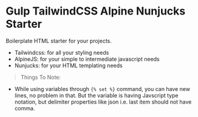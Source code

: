 # Gulp TailwindCSS Alpine Nunjucks Starter

Boilerplate HTML starter for your projects.

- Tailwindcss: for all your styling needs
- AlpineJS: for your simple to intermediate javascript needs
- Nunjucks: for your HTML templating needs


> Things To Note:

- While using variables through `{% set %}` command, you can have new lines, no problem in that. But the variable is having Javscript type notation, but delimiter properties like json i.e. last item should not have comma.
